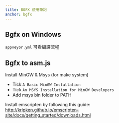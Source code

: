```yaml
---
title: BGFX 使用筆記
anchor: bgfx
---
```


## Bgfx on Windows

`appveyor.yml` 可看編譯流程

## Bgfx to asm.js

Install MinGW & Msys (for make system)

- Tick `A Basic MinGW Installation`
- Tick `An MSYS Installation for MinGW Developers`
- Add msys bin folder to PATH

Install emscripten by following this guide:
<http://kripken.github.io/emscripten-site/docs/getting_started/downloads.html>


